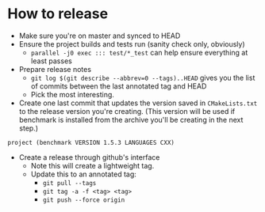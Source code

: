 # How to release

* Make sure you're on master and synced to HEAD
* Ensure the project builds and tests run (sanity check only, obviously)
    * `parallel -j0 exec ::: test/*_test` can help ensure everything at least
      passes
* Prepare release notes
    * `git log $(git describe --abbrev=0 --tags)..HEAD` gives you the list of
      commits between the last annotated tag and HEAD
    * Pick the most interesting.
* Create one last commit that updates the version saved in `CMakeLists.txt` to the release version you're creating. (This version will be used if benchmark is installed from the archive you'll be creating in the next step.)

```
project (benchmark VERSION 1.5.3 LANGUAGES CXX)
```

* Create a release through github's interface
    * Note this will create a lightweight tag.
    * Update this to an annotated tag:
      * `git pull --tags`
      * `git tag -a -f <tag> <tag>`
      * `git push --force origin`
